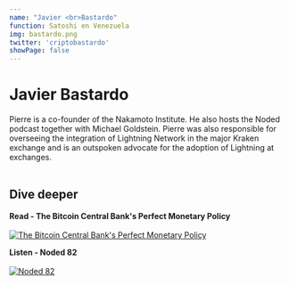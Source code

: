 ```yaml
---
name: "Javier <br>Bastardo"
function: Satoshi en Venezuela
img: bastardo.png
twitter: 'criptobastardo'
showPage: false
---
```


# Javier Bastardo
 
Pierre is a co-founder of the Nakamoto Institute. He also hosts the Noded podcast together with Michael Goldstein. Pierre was also responsible for overseeing the integration of Lightning Network in the major Kraken exchange and is an outspoken advocate for the adoption of Lightning at exchanges.
<br><br>

## Dive deeper


<div class="grid grid-cols-2 gap-5">
<div class="p-3 my-2">

**Read - The Bitcoin Central Bank's Perfect Monetary Policy**  <br><br>
[![The Bitcoin Central Bank's Perfect Monetary Policy](/2022/content/pierre_perfect.png)](https://nakamotoinstitute.org/mempool/the-bitcoin-central-banks-perfect-monetary-policy/)
</div>

<div class="p-3 my-2">

**Listen - Noded 82**  <br><br>
[![Noded 82](/2022/content/pierre_noded.png)](https://soundcloud.com/noded-bitcoin-podcast/noded-82-with-bitstein-and-pierre/)
</div>

</div>

<br>





